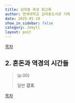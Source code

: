 ```yaml
---
title: 김대중 육성 회고록
author: 연세대학교 김대중도서관 기획
date: 2025-05-18
show_in_sidebar: false
category: Jekyll
layout: post
---
```


[목차](./2025-05-18-book-001-000) 

## 2. 혼돈과 역경의 시간들

> (p.00)  
>   
> 일반 **강조**.


[목차](./2025-05-18-book-001-000) 
